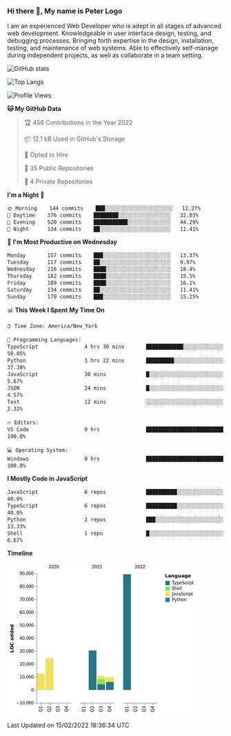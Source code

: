 ### Hi there 👋, My name is Peter Logo

I am an experienced Web Developer who is adept in all stages of advanced web development. Knowledgeable in user interface design, 
testing, and debugging processes. Bringing forth expertise in the design, installation, testing, and maintenance of web systems. 
Able to effectively self-manage during independent projects, as well as collaborate in a team setting.

![GitHub stats](https://github-readme-stats.vercel.app/api?username=peterlogo&show_icons=true&count_private=true&theme=dark)

![Top Langs](https://github-readme-stats.vercel.app/api/top-langs/?username=peterlogo&theme=dark&layout=compact&langs_count=8)

<!--START_SECTION:waka-->
![Profile Views](http://img.shields.io/badge/Profile%20Views-0-blue)

**🐱 My GitHub Data** 

> 🏆 458 Contributions in the Year 2022
 > 
> 📦 12.1 kB Used in GitHub's Storage 
 > 
> 💼 Opted to Hire
 > 
> 📜 35 Public Repositories 
 > 
> 🔑 4 Private Repositories  
 > 
**I'm a Night 🦉** 

```text
🌞 Morning    144 commits    ███░░░░░░░░░░░░░░░░░░░░░░   12.27% 
🌆 Daytime    376 commits    ████████░░░░░░░░░░░░░░░░░   32.03% 
🌃 Evening    520 commits    ███████████░░░░░░░░░░░░░░   44.29% 
🌙 Night      134 commits    ██░░░░░░░░░░░░░░░░░░░░░░░   11.41%

```
📅 **I'm Most Productive on Wednesday** 

```text
Monday       157 commits    ███░░░░░░░░░░░░░░░░░░░░░░   13.37% 
Tuesday      117 commits    ██░░░░░░░░░░░░░░░░░░░░░░░   9.97% 
Wednesday    216 commits    ████░░░░░░░░░░░░░░░░░░░░░   18.4% 
Thursday     182 commits    ████░░░░░░░░░░░░░░░░░░░░░   15.5% 
Friday       189 commits    ████░░░░░░░░░░░░░░░░░░░░░   16.1% 
Saturday     134 commits    ██░░░░░░░░░░░░░░░░░░░░░░░   11.41% 
Sunday       179 commits    ███░░░░░░░░░░░░░░░░░░░░░░   15.25%

```


📊 **This Week I Spent My Time On** 

```text
⌚︎ Time Zone: America/New_York

💬 Programming Languages: 
TypeScript               4 hrs 30 mins       ████████████░░░░░░░░░░░░░   50.05% 
Python                   3 hrs 22 mins       █████████░░░░░░░░░░░░░░░░   37.38% 
JavaScript               30 mins             █░░░░░░░░░░░░░░░░░░░░░░░░   5.67% 
JSON                     24 mins             █░░░░░░░░░░░░░░░░░░░░░░░░   4.57% 
Text                     12 mins             ░░░░░░░░░░░░░░░░░░░░░░░░░   2.32%

🔥 Editors: 
VS Code                  9 hrs               █████████████████████████   100.0%

💻 Operating System: 
Windows                  9 hrs               █████████████████████████   100.0%

```

**I Mostly Code in JavaScript** 

```text
JavaScript               6 repos             ██████████░░░░░░░░░░░░░░░   40.0% 
TypeScript               6 repos             ██████████░░░░░░░░░░░░░░░   40.0% 
Python                   2 repos             ███░░░░░░░░░░░░░░░░░░░░░░   13.33% 
Shell                    1 repo              █░░░░░░░░░░░░░░░░░░░░░░░░   6.67%

```


**Timeline**

![Chart not found](https://raw.githubusercontent.com/peterlogo/peterlogo/main/charts/bar_graph.png) 


 Last Updated on 15/02/2022 18:36:34 UTC
<!--END_SECTION:waka-->



